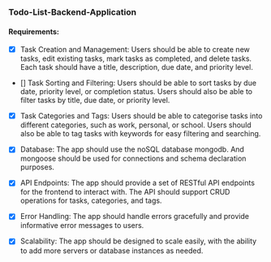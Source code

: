 ### Todo-List-Backend-Application

#### Requirements:

- [x] Task Creation and Management: Users should be able to create new tasks, edit existing tasks, mark tasks as completed, and delete tasks. Each task should have a title, description, due date, and priority level.

- [] Task Sorting and Filtering: Users should be able to sort tasks by due date, priority level, or completion status. Users should also be able to filter tasks by title, due date, or priority level.

- [x] Task Categories and Tags: Users should be able to categorise tasks into different categories, such as work, personal, or school. Users should also be able to tag tasks with keywords for easy filtering and searching.

- [x] Database: The app should use the noSQL database mongodb. And mongoose should be used for connections and schema declaration purposes.

- [x] API Endpoints: The app should provide a set of RESTful API endpoints for the frontend to interact with. The API should support CRUD operations for tasks, categories, and tags.

- [x] Error Handling: The app should handle errors gracefully and provide informative error messages to users.

- [x] Scalability: The app should be designed to scale easily, with the ability to add more servers or database instances as needed.
